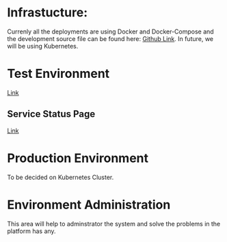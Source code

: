# Infrastucture:

Currenly all the deployments are using Docker and Docker-Compose and the development source file can be found here:
[Github Link](https://github.com/CattleChain/InfrastructureV2).
In future, we will be using Kubernetes.


# Test Environment
[Link](https://cattlechain.github.io/)

## Service Status Page
[Link](https://cattlechain.github.io/)

# Production Environment
To be decided on Kubernetes Cluster.


# Environment Administration
This area will help to adminstrator the system and solve the problems in the platform has any.